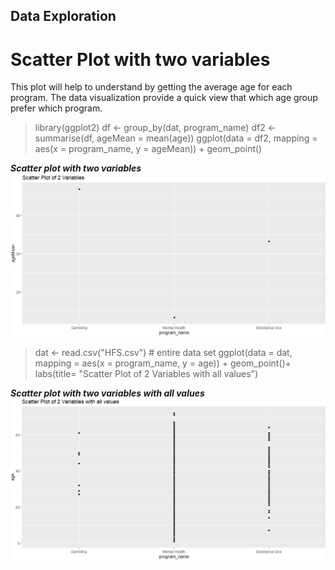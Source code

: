 ## Data Exploration

# Scatter Plot with two variables
This plot will help to understand by getting the average age
for each program. The data visualization provide a quick view
that which age group prefer which program.

> library(ggplot2)
  df <- group_by(dat, program_name)
  df2 <- summarise(df, ageMean = mean(age))
  ggplot(data = df2, mapping = aes(x = program_name, y = ageMean)) +
  geom_point()

**_Scatter plot with two variables_**
![Scatter plot with two variables](https://github.com/121107/Data/blob/master/Images/1.PNG)


> dat <- read.csv("HFS.csv") # entire data set
ggplot(data = dat, mapping = aes(x = program_name, y = age)) +
  geom_point()+
  labs(title= "Scatter Plot of 2 Variables with all values")

  **_Scatter plot with two variables with all values_**
  ![Scatter plot with two variables](https://github.com/121107/Data/blob/master/Images/2.PNG)
